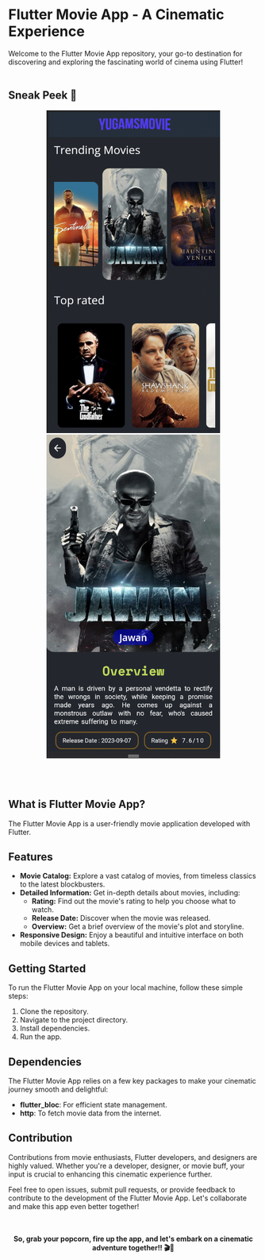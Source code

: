 # Flutter Movie App - A Cinematic Experience

Welcome to the Flutter Movie App repository, your go-to destination for discovering and exploring the fascinating world of cinema using Flutter!
<br><br>

## Sneak Peek 📸
<p align = "center">
<img src="https://github.com/YugamPatel/FlutterMovieApp/blob/main/page1.png" width=350 height = 650 ></img>
<img src="https://github.com/YugamPatel/FlutterMovieApp/blob/main/page2.png" width=350 height = 652 ></img>
</p><br><br>

## What is Flutter Movie App?
The Flutter Movie App is a user-friendly movie application developed with Flutter.

## Features

- **Movie Catalog:** Explore a vast catalog of movies, from timeless classics to the latest blockbusters.
- **Detailed Information:** Get in-depth details about movies, including:
  - **Rating:** Find out the movie's rating to help you choose what to watch.
  - **Release Date:** Discover when the movie was released.
  - **Overview:** Get a brief overview of the movie's plot and storyline.
- **Responsive Design:** Enjoy a beautiful and intuitive interface on both mobile devices and tablets.

## Getting Started

To run the Flutter Movie App on your local machine, follow these simple steps:

1. Clone the repository.
2. Navigate to the project directory.
3. Install dependencies.
4. Run the app.

## Dependencies

The Flutter Movie App relies on a few key packages to make your cinematic journey smooth and delightful:

- **flutter_bloc**: For efficient state management.
- **http**: To fetch movie data from the internet.

## Contribution

Contributions from movie enthusiasts, Flutter developers, and designers are highly valued. Whether you're a developer, designer, or movie buff, your input is crucial to enhancing this cinematic experience further.

Feel free to open issues, submit pull requests, or provide feedback to contribute to the development of the Flutter Movie App. Let's collaborate and make this app even better together!<br><br><br>


**<p align = center>So, grab your popcorn, fire up the app, and let's embark on a cinematic adventure together!! 🎬🍿</p>**
